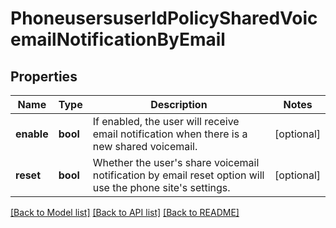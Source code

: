 # PhoneusersuserIdPolicySharedVoicemailNotificationByEmail

## Properties
Name | Type | Description | Notes
------------ | ------------- | ------------- | -------------
**enable** | **bool** | If enabled, the user will receive email notification when there is a new shared voicemail. | [optional] 
**reset** | **bool** | Whether the user&#x27;s share voicemail notification by email reset option will use the phone site&#x27;s settings. | [optional] 

[[Back to Model list]](../README.md#documentation-for-models) [[Back to API list]](../README.md#documentation-for-api-endpoints) [[Back to README]](../README.md)

